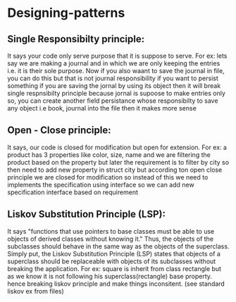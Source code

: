 # Designing-patterns


## Single Responsibilty principle: 
   It says your code only serve purpose that it is suppose to serve. For ex: lets say we are making a journal and in which we are only keeping the entries i.e. it is their sole purpose. Now if you also waant to save the journal in file, you can do this but that is not journal responsibility if you want to persist something if you are saving the jornal by using its object then it will break single respnsibilty principle because jornal is supoose to make entries only so, you can create another field persistance whose responsibilty to save any object i.e book, journal into the file then it makes more sense

## Open - Close principle:
   It says, our code is closed for modification but open for extension. For ex: a product has 3 properties like color, size, name and we are filtering the product based on the property but later the requirement is to filter by city so then need to add new property in struct city but according ton open close principle we are closed for modification so instead of this we need to implements the specification using interface so we can add new specification interface based on requirement

## Liskov Substitution Principle (LSP): 
   It says "functions that use pointers to base classes must be able to use objects of derived classes without knowing it." Thus, the objects of the subclasses should behave in the same way as the objects of the superclass. Simply put, the Liskov Substitution Principle (LSP) states that objects of a superclass should be replaceable with objects of its subclasses without breaking the application. For ex: square is inherit from class rectangle but as we know it is not following his superclass(rectangle) base property. hence breaking liskov principle and make things inconsitent. (see standard liskov ex from files)

